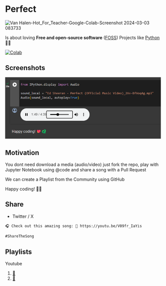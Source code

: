 # Perfect

![Van Halen-Hot_For_Teacher-Google-Colab-Screenshot 2024-03-03 083733](https://github.com/oleksis/perfect-jupyter/assets/44526468/c0879b5d-2774-4b2c-9df3-6c47d96874b9)

Is about loving **Free and open-source software** ([FOSS](https://en.wikipedia.org/wiki/Free_and_open-source_software)) Projects like [Python](https://www.python.org/) 💖🐍

[![Colab](https://colab.research.google.com/assets/colab-badge.svg)](https://colab.research.google.com/github/oleksis/perfect-jupyter/blob/main/Perfect.ipynb)

## Screenshots

![Perfect Jupyter Notebook](docs/perfect-jupyter-google-colab.png)

## Motivation

You dont need download a media (audio/video) just fork the repo, play with Jupyter Notebook using @code and share a song with a Pull Request

We can create a Playlist from the Community using GitHub

Happy coding! 💖🐍

## Share

- Twitter / X

```txt
🎧 Check out this amazing song: 🐍 https://youtu.be/V09fr_IaYis 

#ShareTheSong
```

## Playlists

Youtube

1. [🎵](https://www.youtube.com/playlist?list=PLKOe5c5VIUYVpgRImJCNZt_qETNqDIyZ4)
2. [🎼]()
